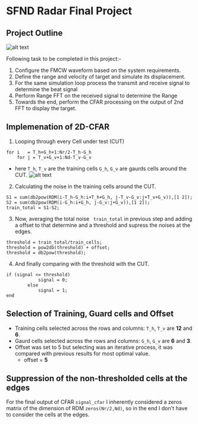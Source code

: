 # SFND Radar Final Project
## Project Outline
![alt text](https://github.com/curio-code/Udacity-SensorFusion-Nanodegree-Radar/blob/master/media/projectOutline.png)

Following task to be completed in this project:-
1. Configure the FMCW waveform based on the system requirements.
2. Define the range and velocity of target and simulate its displacement.
3. For the same simulation loop process the transmit and receive signal to determine the beat signal
4. Perform Range FFT on the received signal to determine the Range
5. Towards the end, perform the CFAR processing on the output of 2nd FFT to display the target.



## Implemenation of 2D-CFAR
1. Looping through every Cell under test (CUT)
```
for i   = T_h+G_h+1:Nr/2-T_h-G_h
    for j = T_v+G_v+1:Nd-T_v-G_v
```
  * here ```T_h```, ```T_v``` are the training cells ```G_h```, ```G_v``` are gaurds cells around the CUT.
![alt text](https://github.com/curio-code/Udacity-SensorFusion-Nanodegree-Radar/blob/master/media/2dcfar_cell.png)

2. Calculating the noise in the training cells around the CUT.
```
S1 = sum(db2pow(RDM(i-T_h-G_h:i+T_h+G_h, j-T_v-G_v:j+T_v+G_v)),[1 2]);    
S2 = sum(db2pow(RDM(i-G_h:i+G_h, j-G_v:j+G_v)),[1 2]);
train_total = S1-S2;
```    
3. Now, averaging the total noise ``` train_total``` in previous step and adding a offset to that determine and a threshold and supress the noises at the edges.
 ```
 threshold = train_total/train_cells;
threshold = pow2db(threshold) + offset;
threshold = db2pow(threshold);
```
4. And finally comparing with the threshold with the CUT.
```
if (signal <= threshold)
            signal = 0;
        else 
            signal = 1;
end
```
## Selection of Training, Guard cells and Offset
  * Training cells selected across the rows and columns: ```T_h```, ```T_v``` are **12** and **6**.
  * Gaurd cells selected across the rows and columns: ```G_h```, ```G_v``` are **6** and **3**.
  * Offset was set to 5 but selecting was an iterative process, it was compared with previous results for most optimal value.
    * offset = **5**
   
## Suppression of the non-thresholded cells at the edges
For the final output of CFAR ```signal_cfar``` I inherently considered a zeros matrix of the dimension of RDM ```zeros(Nr/2,Nd)```, so in the end I don't have to consider the cells at the edges.
